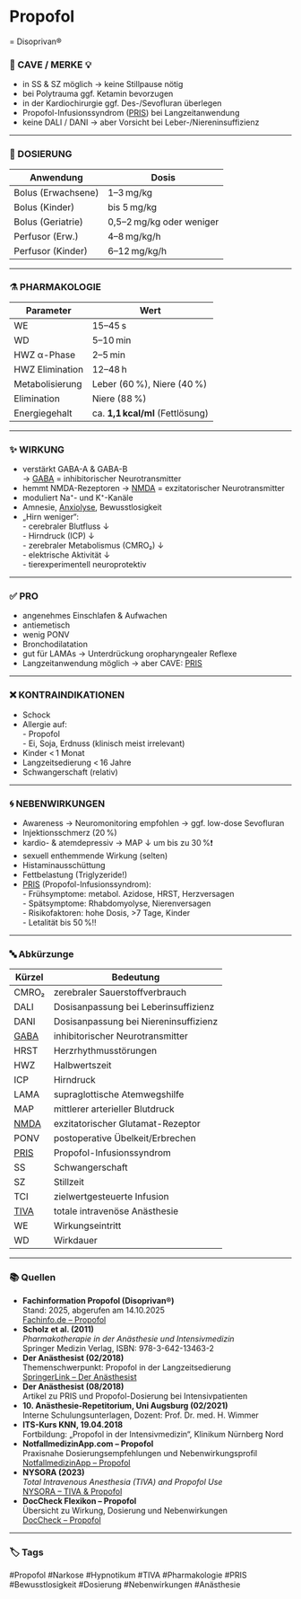 # Propofol  
= Disoprivan®

### 🚨 CAVE / MERKE 💡
- in SS & SZ möglich → keine Stillpause nötig  
- bei Polytrauma ggf. Ketamin bevorzugen  
- in der Kardiochirurgie ggf. Des-/Sevofluran überlegen
- Propofol-Infusionssyndrom ([PRIS](PRIS.md)) bei Langzeitanwendung  
- keine DALI / DANI
	→ aber Vorsicht bei Leber-/Niereninsuffizienz

---

### 💊 DOSIERUNG

| Anwendung          | Dosis                    |
| ------------------ | ------------------------ |
| Bolus (Erwachsene) | 1–3 mg/kg                |
| Bolus (Kinder)     | bis 5 mg/kg              |
| Bolus (Geriatrie)  | 0,5–2 mg/kg oder weniger |
| Perfusor (Erw.)    | 4–8 mg/kg/h              |
| Perfusor (Kinder)  | 6–12 mg/kg/h             |

---

### ⚗️ PHARMAKOLOGIE

| Parameter       | Wert                             |
| --------------- | -------------------------------- |
| WE              | 15–45 s                          |
| WD              | 5–10 min                         |
| HWZ α-Phase     | 2–5 min                          |
| HWZ Elimination | 12–48 h                          |
| Metabolisierung | Leber (60 %), Niere (40 %)       |
| Elimination     | Niere (88 %)                     |
| Energiegehalt   | ca. **1,1 kcal/ml** (Fettlösung) |

---

### ✨ WIRKUNG
- verstärkt GABA-A & GABA-B  
	→ [GABA](GABA.md) = inhibitorischer Neurotransmitter
- hemmt NMDA-Rezeptoren
	→ [NMDA](NMDA.md) = exzitatorischer Neurotransmitter 
- moduliert Na⁺- und K⁺-Kanäle  
- Amnesie, [Anxiolyse](Anxiolyse.md), Bewusstlosigkeit  
- „Hirn weniger“:  
	  - cerebraler Blutfluss ↓  
	  - Hirndruck (ICP) ↓  
	  - zerebraler Metabolismus (CMRO₂) ↓  
	  - elektrische Aktivität ↓  
	  - tierexperimentell neuroprotektiv

---

### ✅ PRO
- angenehmes Einschlafen & Aufwachen  
- antiemetisch  
- wenig PONV  
- Bronchodilatation  
- gut für LAMAs
	→ Unterdrückung oropharyngealer Reflexe
- Langzeitanwendung möglich
	→ aber CAVE: [PRIS](PRIS.md)

---

### ❌ KONTRAINDIKATIONEN
- Schock  
- Allergie auf:  
	  - Propofol  
	  - Ei, Soja, Erdnuss (klinisch meist irrelevant)  
- Kinder < 1 Monat  
- Langzeitsedierung < 16 Jahre  
- Schwangerschaft (relativ)

---

### 🌀 NEBENWIRKUNGEN
- Awareness 
	→ Neuromonitoring empfohlen
	→ ggf. low-dose Sevofluran
- Injektionsschmerz (20 %)  
- kardio- & atemdepressiv 
	→ MAP ↓ um bis zu 30 %❗️  
- sexuell enthemmende Wirkung (selten)  
- Histaminausschüttung  
- Fettbelastung (Triglyzeride!)  
- [PRIS](PRIS.md) (Propofol-Infusionssyndrom):  
	  - Frühsymptome: metabol. Azidose, HRST, Herzversagen  
	  - Spätsymptome: Rhabdomyolyse, Nierenversagen  
	  - Risikofaktoren: hohe Dosis, >7 Tage, Kinder  
	  - Letalität bis 50 %‼️

---

### 🔤 Abkürzunge

| Kürzel          | Bedeutung                             |
| --------------- | ------------------------------------- |
| CMRO₂           | zerebraler Sauerstoffverbrauch        |
| DALI            | Dosisanpassung bei Leberinsuffizienz  |
| DANI            | Dosisanpassung bei Niereninsuffizienz |
| [GABA](GABA.md) | inhibitorischer Neurotransmitter      |
| HRST            | Herzrhythmusstörungen                 |
| HWZ             | Halbwertszeit                         |
| ICP             | Hirndruck                             |
| LAMA            | supraglottische Atemwegshilfe         |
| MAP             | mittlerer arterieller Blutdruck       |
| [NMDA](NMDA.md) | exzitatorischer Glutamat-Rezeptor     |
| PONV            | postoperative Übelkeit/Erbrechen      |
| [PRIS](PRIS.md) | Propofol-Infusionssyndrom             |
| SS              | Schwangerschaft                       |
| SZ              | Stillzeit                             |
| TCI             | zielwertgesteuerte Infusion           |
| [TIVA](TIVA.md) | totale intravenöse Anästhesie         |
| WE              | Wirkungseintritt                      |
| WD              | Wirkdauer                             |

---

### 📚 Quellen
- **Fachinformation Propofol (Disoprivan®)**  
   Stand: 2025, abgerufen am 14.10.2025  
   [Fachinfo.de – Propofol](https://www.fachinfo.de/fi/pdf/012997)
- **Scholz et al. (2011)**  
   *Pharmakotherapie in der Anästhesie und Intensivmedizin*  
   Springer Medizin Verlag, ISBN: 978-3-642-13463-2
- **Der Anästhesist (02/2018)**  
   Themenschwerpunkt: Propofol in der Langzeitsedierung  
   [SpringerLink – Der Anästhesist](https://link.springer.com/journal/100)
- **Der Anästhesist (08/2018)**  
   Artikel zu PRIS und Propofol-Dosierung bei Intensivpatienten
- **10. Anästhesie-Repetitorium, Uni Augsburg (02/2021)**  
   Interne Schulungsunterlagen, Dozent: Prof. Dr. med. H. Wimmer
- **ITS-Kurs KNN, 19.04.2018**  
   Fortbildung: „Propofol in der Intensivmedizin“, Klinikum Nürnberg Nord
- **NotfallmedizinApp.com – Propofol**  
   Praxisnahe Dosierungsempfehlungen und Nebenwirkungsprofil  
   [NotfallmedizinApp – Propofol](https://www.notfallmedizinapp.com/medikamente/propofol)
- **NYSORA (2023)**  
   *Total Intravenous Anesthesia (TIVA) and Propofol Use*  
   [NYSORA – TIVA & Propofol](https://www.nysora.com/techniques/anesthesia/tiva-propofol/)
- **DocCheck Flexikon – Propofol**  
   Übersicht zu Wirkung, Dosierung und Nebenwirkungen  
   [DocCheck – Propofol](https://flexikon.doccheck.com/de/Propofol)

---
### 🏷️ Tags
#Propofol #Narkose #Hypnotikum #TIVA #Pharmakologie #PRIS #Bewusstlosigkeit #Dosierung #Nebenwirkungen #Anästhesie
